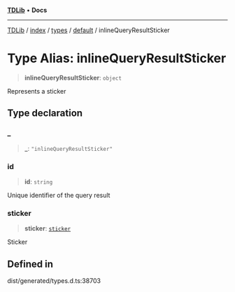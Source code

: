 [**TDLib**](../../../../../../README.md) • **Docs**

***

[TDLib](../../../../../../modules.md) / [index](../../../../../README.md) / [types](../../../README.md) / [default](../README.md) / inlineQueryResultSticker

# Type Alias: inlineQueryResultSticker

> **inlineQueryResultSticker**: `object`

Represents a sticker

## Type declaration

### \_

> **\_**: `"inlineQueryResultSticker"`

### id

> **id**: `string`

Unique identifier of the query result

### sticker

> **sticker**: [`sticker`](sticker-1.md)

Sticker

## Defined in

dist/generated/types.d.ts:38703

